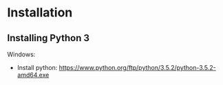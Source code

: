# Installation

## Installing Python 3

Windows:
- Install python: https://www.python.org/ftp/python/3.5.2/python-3.5.2-amd64.exe
